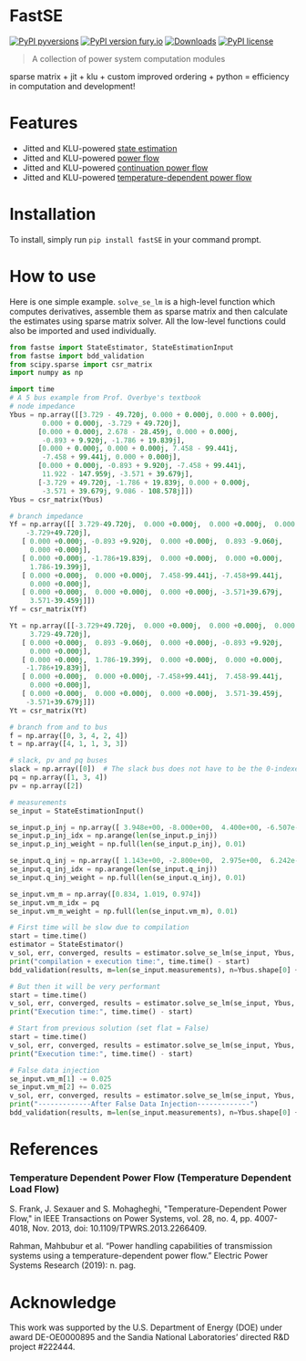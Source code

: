 # FastSE
[![PyPI pyversions](https://img.shields.io/pypi/pyversions/fastSE.svg)](https://pypi.python.org/pypi/fastSE/)
[![PyPI version fury.io](https://badge.fury.io/py/fastSE.svg)](https://pypi.python.org/pypi/fastSE/)
[![Downloads](https://pepy.tech/badge/fastse)](https://pepy.tech/project/fastse)
[![PyPI license](https://img.shields.io/pypi/l/fastSE.svg)](https://pypi.python.org/pypi/fastSE/)



> A collection of power system computation modules

sparse matrix + jit + klu + custom improved ordering + python
= efficiency in computation and development!

# Features

* Jitted and KLU-powered [state estimation](https://github.com/mzy2240/fastSE/blob/master/fastse/se.py)
* Jitted and KLU-powered [power flow](https://github.com/mzy2240/fastSE/blob/master/fastse/pf.py)
* Jitted and KLU-powered [continuation power flow](https://github.com/mzy2240/fastSE/blob/master/fastse/cpf.py)
* Jitted and KLU-powered [temperature-dependent power flow](https://github.com/mzy2240/fastSE/blob/master/fastse/tdpf.py)

# Installation

To install, simply run `pip install fastSE` in your command prompt.

# How to use

Here is one simple example. `solve_se_lm` is a high-level function which
computes derivatives, assemble them as sparse matrix and then calculate the 
estimates using sparse matrix solver. All the low-level functions could also
be imported and used individually.

```python
from fastse import StateEstimator, StateEstimationInput
from fastse import bdd_validation
from scipy.sparse import csr_matrix
import numpy as np

import time
# A 5 bus example from Prof. Overbye's textbook
# node impedance
Ybus = np.array([[3.729 - 49.720j, 0.000 + 0.000j, 0.000 + 0.000j,
        0.000 + 0.000j, -3.729 + 49.720j],
       [0.000 + 0.000j, 2.678 - 28.459j, 0.000 + 0.000j,
        -0.893 + 9.920j, -1.786 + 19.839j],
       [0.000 + 0.000j, 0.000 + 0.000j, 7.458 - 99.441j,
        -7.458 + 99.441j, 0.000 + 0.000j],
       [0.000 + 0.000j, -0.893 + 9.920j, -7.458 + 99.441j,
        11.922 - 147.959j, -3.571 + 39.679j],
       [-3.729 + 49.720j, -1.786 + 19.839j, 0.000 + 0.000j,
        -3.571 + 39.679j, 9.086 - 108.578j]])
Ybus = csr_matrix(Ybus)

# branch impedance
Yf = np.array([[ 3.729-49.720j,  0.000 +0.000j,  0.000 +0.000j,  0.000 +0.000j,
    -3.729+49.720j],
   [ 0.000 +0.000j, -0.893 +9.920j,  0.000 +0.000j,  0.893 -9.060j,
     0.000 +0.000j],
   [ 0.000 +0.000j, -1.786+19.839j,  0.000 +0.000j,  0.000 +0.000j,
     1.786-19.399j],
   [ 0.000 +0.000j,  0.000 +0.000j,  7.458-99.441j, -7.458+99.441j,
     0.000 +0.000j],
   [ 0.000 +0.000j,  0.000 +0.000j,  0.000 +0.000j, -3.571+39.679j,
     3.571-39.459j]])
Yf = csr_matrix(Yf)

Yt = np.array([[-3.729+49.720j,  0.000 +0.000j,  0.000 +0.000j,  0.000 +0.000j,
     3.729-49.720j],
   [ 0.000 +0.000j,  0.893 -9.060j,  0.000 +0.000j, -0.893 +9.920j,
     0.000 +0.000j],
   [ 0.000 +0.000j,  1.786-19.399j,  0.000 +0.000j,  0.000 +0.000j,
    -1.786+19.839j],
   [ 0.000 +0.000j,  0.000 +0.000j, -7.458+99.441j,  7.458-99.441j,
     0.000 +0.000j],
   [ 0.000 +0.000j,  0.000 +0.000j,  0.000 +0.000j,  3.571-39.459j,
    -3.571+39.679j]])
Yt = csr_matrix(Yt)

# branch from and to bus
f = np.array([0, 3, 4, 2, 4])
t = np.array([4, 1, 1, 3, 3])

# slack, pv and pq buses
slack = np.array([0])  # The slack bus does not have to be the 0-indexed bus
pq = np.array([1, 3, 4])
pv = np.array([2])

# measurements
se_input = StateEstimationInput()

se_input.p_inj = np.array([ 3.948e+00, -8.000e+00,  4.400e+00, -6.507e-06, -1.407e-05])
se_input.p_inj_idx = np.arange(len(se_input.p_inj))
se_input.p_inj_weight = np.full(len(se_input.p_inj), 0.01)

se_input.q_inj = np.array([ 1.143e+00, -2.800e+00,  2.975e+00,  6.242e-07,  1.957e-06])
se_input.q_inj_idx = np.arange(len(se_input.q_inj))
se_input.q_inj_weight = np.full(len(se_input.q_inj), 0.01)

se_input.vm_m = np.array([0.834, 1.019, 0.974])
se_input.vm_m_idx = pq
se_input.vm_m_weight = np.full(len(se_input.vm_m), 0.01)

# First time will be slow due to compilation
start = time.time()
estimator = StateEstimator()
v_sol, err, converged, results = estimator.solve_se_lm(se_input, Ybus, Yf, Yt, f, t, slack, pq, pv, flat=True)
print("compilation + execution time:", time.time() - start)
bdd_validation(results, m=len(se_input.measurements), n=Ybus.shape[0] + len(pq) + len(pv))

# But then it will be very performant
start = time.time()
v_sol, err, converged, results = estimator.solve_se_lm(se_input, Ybus, Yf, Yt, f, t, slack, pq, pv, flat=True)
print("Execution time:", time.time() - start)

# Start from previous solution (set flat = False)
start = time.time()
v_sol, err, converged, results = estimator.solve_se_lm(se_input, Ybus, Yf, Yt, f, t, slack, pq, pv, flat=False)
print("Execution time:", time.time() - start)

# False data injection
se_input.vm_m[1] -= 0.025
se_input.vm_m[2] += 0.025
v_sol, err, converged, results = estimator.solve_se_lm(se_input, Ybus, Yf, Yt, f, t, slack, pq, pv)
print("-------------After False Data Injection-------------")
bdd_validation(results, m=len(se_input.measurements), n=Ybus.shape[0] + len(pq) + len(pv))

```

# References

### Temperature Dependent Power Flow (Temperature Dependent Load Flow)

S. Frank, J. Sexauer and S. Mohagheghi, "Temperature-Dependent Power Flow," in IEEE Transactions on Power Systems, vol. 28, no. 4, pp. 4007-4018, Nov. 2013, doi: 10.1109/TPWRS.2013.2266409.

Rahman, Mahbubur et al. “Power handling capabilities of transmission systems using a temperature-dependent power flow.” Electric Power Systems Research (2019): n. pag.

# Acknowledge

This work was supported by the U.S. Department of Energy (DOE) under award DE-OE0000895 and the Sandia National Laboratories’ directed R&D project #222444.
